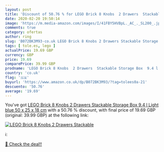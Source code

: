 ```yaml
---
layout: post
title: 'Discount of 50.76 % for LEGO Brick 8 Knobs  2 Drawers  Stackable'
date: 2020-02-20 19:50:14
image: 'https://m.media-amazon.com/images/I/41FBY5HVBpL._AC_._SL200_.jpg'
comments: true
category: ofertas
author: ring
slug: 'B072BK3M93-co.uk LEGO Brick 8 Knobs 2 Drawers Stackable Storage Box 9.4...'
tags: [ tole.es, lego ]
actualPrice: 19.69 GBP
currency: GBP
price: 19.69
comparePrice: 39.99 GBP
prodname: 'LEGO Brick 8 Knobs  2 Drawers  Stackable Storage Box  9.4 l  Light blue  50 x 25 x 18 cm'
country: 'co.uk'
flag: '🇬🇧'
buyurl: 'https://www.amazon.co.uk/dp/B072BK3M93/?tag=tolees0a-21'
descuento: '50.76'
average: '19.69'
---
```


You've got [LEGO Brick 8 Knobs  2 Drawers  Stackable Storage Box  9.4 l  Light blue  50 x 25 x 18 cm](https://www.amazon.co.uk/dp/B072BK3M93/?tag=tolees0a-21) with a  50.76 % discount, with final price of 19.69 GBP (original: 39.99 GBP) at the following link:

[![LEGO Brick 8 Knobs  2 Drawers  Stackable](https://m.media-amazon.com/images/I/41FBY5HVBpL._AC_._SL200_.jpg)](https://www.amazon.co.uk/dp/B072BK3M93/?tag=tolees0a-21)

ℹ️:


[🛒 Check the deal!!](https://www.amazon.co.uk/dp/B072BK3M93/?tag=tolees0a-21)
